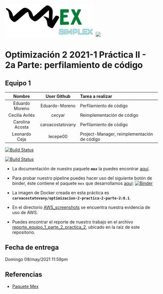 ![](https://github.com/optimizacion-2-2021-1-gh-classroom/practica-1-segunda-parte-caroacostatovany/blob/main/src/docs/images/mex_simplex_logo.png) ![](https://mcdatos.itam.mx/wp-content/uploads/2020/11/ITAM-LOGO.03.jpg)

# Optimización 2 2021-1 Práctica II - 2a Parte: perfilamiento de código #

## Equipo 1

| Nombre | User Github | Tarea a realizar |
|:---:|:---:|:---|
| Eduardo Moreno | Eduardo-Moreno| Perfilamiento de código |
| Cecilia Avilés | cecyar| Reimplementación de código |
| Carolina Acosta | caroacostatovany| Perfilamiento de código |
| Leonardo Ceja | lecepe00| Project-Manager, reimplementación de código |

[![Build Status](https://github.com/optimizacion-2-2021-1-gh-classroom/practica-2-segunda-parte-caroacostatovany/workflows/docker-image-build-and-push/badge.svg)](https://github.com/optimizacion-2-2021-1-gh-classroom/practica-2-segunda-parte-caroacostatovany/actions?query=workflow%3Adocker-image-build-and-push+branch%3Amain)

[![Build Status](https://github.com/optimizacion-2-2021-1-gh-classroom/practica-2-segunda-parte-caroacostatovany/workflows/sphinx-doc/badge.svg)](https://github.com/optimizacion-2-2021-1-gh-classroom/practica-2-segunda-parte-caroacostatovany/actions?query=workflow%3Asphinx-doc+branch%3Amain)



- La documentación de nuestro paquete ***`mex`*** la puedes encontrar [aquí](https://optimizacion-2-2021-1-gh-classroom.github.io/practica-2-segunda-parte-caroacostatovany/).

- Para probar nuestro pipeline puedes hacer uso del siguiente botón de binder, éste contiene el paquete `mex` que desarrollamos [aquí](https://github.com/optimizacion-2-2021-1-gh-classroom/practica-2-segunda-parte-caroacostatovany.git): 
[![Binder](https://mybinder.org/badge_logo.svg)](https://mybinder.org/v2/gh/optimizacion-2-2021-1-gh-classroom/practica-2-segunda-parte-caroacostatovany.git/main?urlpath=lab)

- La imagen de Docker creada en esta práctica es **`caroacostatovany/optimizacion-2-practica-2-parte-2:0.1`**.

- En el directorio [AWS_screenshots](https://github.com/optimizacion-2-2021-1-gh-classroom/practica-2-segunda-parte-caroacostatovany/tree/main/AWS_screenshots) se encuentra nuestra evidencia de uso de AWS.

- Puedes encontrar el reporte de nuestro trabajo en el archivo [reporte_equipo_1_parte_2_practica_2](https://github.com/optimizacion-2-2021-1-gh-classroom/practica-2-segunda-parte-caroacostatovany/blob/main/reporte_equipo_1_parte_2_practica_2.ipynb), ubicado en la raíz de este repositorio.

## Fecha de entrega

Domingo 09/may/2021 11:59pm

## Referencias

- [Paquete Mex](https://github.com/optimizacion-2-2021-1-gh-classroom/practica-1-segunda-parte-caroacostatovany)
